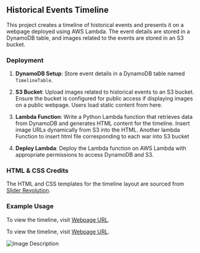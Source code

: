 ## Historical Events Timeline

This project creates a timeline of historical events and presents it on a webpage deployed using AWS Lambda. The event details are stored in a DynamoDB table, and images related to the events are stored in an S3 bucket.

### Deployment

1. **DynamoDB Setup**: Store event details in a DynamoDB table named `TimelineTable`.

2. **S3 Bucket**: Upload images related to historical events to an S3 bucket. Ensure the bucket is configured for public access if displaying images on a public webpage. Users load static content from here.

3. **Lambda Function**: Write a Python Lambda function that retrieves data from DynamoDB and generates HTML content for the timeline. Insert image URLs dynamically from S3 into the HTML. Another lambda Function to insert html file corresponding to each war into S3 bucket  

4. **Deploy Lambda**: Deploy the Lambda function on AWS Lambda with appropriate permissions to access DynamoDB and S3.

### HTML & CSS Credits

The HTML and CSS templates for the timeline layout are sourced from [Slider Revolution](https://www.sliderrevolution.com/resources/css-timeline/).

### Example Usage

To view the timeline, visit [Webpage URL](https://f29c23hkj0.execute-api.us-east-1.amazonaws.com/TimelineLambda).

To view the timeline, visit [Webpage URL](https://f29c23hkj0.execute-api.us-east-1.amazonaws.com/TimelineLambda).

  ![Image Description](https://timeline-nsai.s3.amazonaws.com/TimelineDeployment.png)
